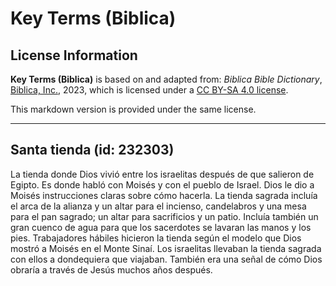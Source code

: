 # Key Terms (Biblica)

## License Information

**Key Terms (Biblica)** is based on and adapted from: _Biblica Bible Dictionary_, [Biblica, Inc.](https://www.biblica.com/), 2023, which is licensed under a [CC BY-SA 4.0 license](https://creativecommons.org/licenses/by-sa/4.0/legalcode.en).

This markdown version is provided under the same license.



--------------------------------

## Santa tienda (id: 232303)

La tienda donde Dios vivió entre los israelitas después de que salieron de Egipto. Es donde habló con Moisés y con el pueblo de Israel. Dios le dio a Moisés instrucciones claras sobre cómo hacerla. La tienda sagrada incluía el arca de la alianza y un altar para el incienso, candelabros y una mesa para el pan sagrado; un altar para sacrificios y un patio. Incluía también un gran cuenco de agua para que los sacerdotes se lavaran las manos y los pies. Trabajadores hábiles hicieron la tienda según el modelo que Dios mostró a Moisés en el Monte Sinaí. Los israelitas llevaban la tienda sagrada con ellos a dondequiera que viajaban. También era una señal de cómo Dios obraría a través de Jesús muchos años después.


